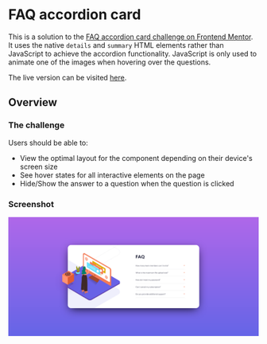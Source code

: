 # FAQ accordion card

This is a solution to the [FAQ accordion card challenge on Frontend Mentor](https://www.frontendmentor.io/challenges/faq-accordion-card-XlyjD0Oam). It uses the native `details` and `summary` HTML elements rather than JavaScript to achieve the accordion functionality. JavaScript is only used to animate one of the images when hovering over the questions.

The live version can be visited [here](https://faq-accordion-elyosis.netlify.app/).

## Overview

### The challenge

Users should be able to:

- View the optimal layout for the component depending on their device's screen size
- See hover states for all interactive elements on the page
- Hide/Show the answer to a question when the question is clicked

### Screenshot

![Screenshot from the final site](screenshot.png)